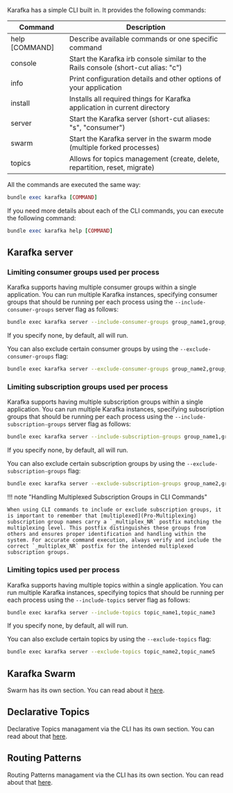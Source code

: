 Karafka has a simple CLI built in. It provides the following commands:

| Command        | Description                                                                       |
|----------------|-----------------------------------------------------------------------------------|
| help [COMMAND] | Describe available commands or one specific command                               |
| console        | Start the Karafka irb console similar to the Rails console (short-cut alias: "c") |
| info           | Print configuration details and other options of your application                 |
| install        | Installs all required things for Karafka application in current directory         |
| server         | Start the Karafka server (short-cut aliases: "s", "consumer")                     |
| swarm          | Start the Karafka server in the swarm mode (multiple forked processes)            |
| topics         | Allows for topics management (create, delete, repartition, reset, migrate)        |

All the commands are executed the same way:

```ruby
bundle exec karafka [COMMAND]
```

If you need more details about each of the CLI commands, you can execute the following command:

```ruby
bundle exec karafka help [COMMAND]
```

## Karafka server

### Limiting consumer groups used per process

Karafka supports having multiple consumer groups within a single application. You can run multiple Karafka instances, specifying consumer groups that should be running per each process using the ```--include-consumer-groups``` server flag as follows:

```bash
bundle exec karafka server --include-consumer-groups group_name1,group_name3
```

If you specify none, by default, all will run.

You can also exclude certain consumer groups by using the `--exclude-consumer-groups` flag:

```bash
bundle exec karafka server --exclude-consumer-groups group_name2,group_name3
```

### Limiting subscription groups used per process

Karafka supports having multiple subscription groups within a single application. You can run multiple Karafka instances, specifying subscription groups that should be running per each process using the ```--include-subscription-groups``` server flag as follows:

```bash
bundle exec karafka server --include-subscription-groups group_name1,group_name3
```

If you specify none, by default, all will run.

You can also exclude certain subscription groups by using the `--exclude-subscription-groups` flag:

```bash
bundle exec karafka server --exclude-subscription-groups group_name2,group_name3
```

!!! note "Handling Multiplexed Subscription Groups in CLI Commands"

    When using CLI commands to include or exclude subscription groups, it is important to remember that [multiplexed](Pro-Multiplexing) subscription group names carry a `_multiplex_NR` postfix matching the multiplexing level. This postfix distinguishes these groups from others and ensures proper identification and handling within the system. For accurate command execution, always verify and include the correct `_multiplex_NR` postfix for the intended multiplexed subscription groups.

### Limiting topics used per process

Karafka supports having multiple topics within a single application. You can run multiple Karafka instances, specifying topics that should be running per each process using the ```--include-topics``` server flag as follows:

```bash
bundle exec karafka server --include-topics topic_name1,topic_name3
```

If you specify none, by default, all will run.

You can also exclude certain topics by using the `--exclude-topics` flag:

```bash
bundle exec karafka server --exclude-topics topic_name2,topic_name5
```

## Karafka Swarm

Swarm has its own section. You can read about it [here](Swarm-Multi-Process).

## Declarative Topics

Declarative Topics managament via the CLI has its own section. You can read about that [here](Declarative-Topics).

## Routing Patterns

Routing Patterns managament via the CLI has its own section. You can read about that [here](Pro-Routing-Patterns#limiting-patterns-used-per-process).